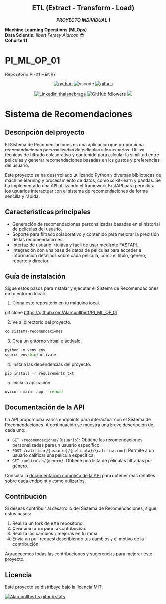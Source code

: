 <center>

## **ETL (Extract - Transform - Load)**<br>
**_PROYECTO INDIVIDUAL 1_**<br>

</center>

**Machine Learning Operations (MLOps)**<br>
**Data Scientis:** _Ilbert Ferney Alarcon_ 😎<br>
**Cohorte 11**<br>


# PI_ML_OP_01

Repositorio PI-01 HENRY
<center>
<a href="https://github.com/AlarconIlbert"><img src="https://img.shields.io/badge/python-FFFF0.svg?style=for-the-badge&logo=python&logoColor=0768a8&labelColor=ffffff" alt="python"></a> <img src="https://img.shields.io/badge/vscode-blue.svg?style=for-the-badge&logo=visual-studio-code&labelColor=ffffff&logoColor=blue" alt="vscode"> <a href="https://github.com/AlarconIlbert"><img src="https://img.shields.io/badge/github-black.svg?style=for-the-badge&logo=github&logoColor=black&labelColor=ffffff" alt="github"></a>



[![Linkedin: thaianebraga](https://img.shields.io/badge/-ILBERT-blue?style=flat-square&logo=Linkedin&logoColor=white&link=https://www.linkedin.com/in/ilbert-ferney-alarcon-bothia/)](https://www.linkedin.com/in/anmol-p-singh/) ![GitHub followers](https://img.shields.io/github/followers/AlarconIlbert?label=Follow&style=social) [![](https://img.shields.io/badge/Outlook-ilbert.alarcon@outlook.com-red)](mailto:ilbert.alarcon@outlook.com)

</center>


# Sistema de Recomendaciones

## Descripción del proyecto

El Sistema de Recomendaciones es una aplicación que proporciona recomendaciones personalizadas de películas a los usuarios. Utiliza técnicas de filtrado colaborativo y contenido para calcular la similitud entre películas y generar recomendaciones basadas en los gustos y preferencias del usuario.

Este proyecto se ha desarrollado utilizando Python y diversas bibliotecas de machine learning y procesamiento de datos, como scikit-learn y pandas. Se ha implementado una API utilizando el framework FastAPI para permitir a los usuarios interactuar con el sistema de recomendaciones de forma sencilla y rápida.

## Características principales

- Generación de recomendaciones personalizadas basadas en el historial de películas del usuario.
- Soporte para filtrado colaborativo y contenido para mejorar la precisión de las recomendaciones.
- Interfaz de usuario intuitiva y fácil de usar mediante FASTAPI.
- Integración con una base de datos de películas para acceder a información detallada sobre cada película, como el título, género, reparto y director.

## Guía de instalación

Sigue estos pasos para instalar y ejecutar el Sistema de Recomendaciones en tu entorno local:

1. Clona este repositorio en tu máquina local.


git clone https://github.com/AlarconIlbert/PI_ML_OP_01

2. Ve al directorio del proyecto.

```python
cd sistema-recomendaciones
```
3. Crea un entorno virtual e actívalo.
```python
python -m venv env
source env/bin/activate
```
4. Instala las dependencias del proyecto.
```python
pip install -r requirements.txt
```
5. Inicia la aplicación.
```python
uvicorn main: app --reload
```

## Documentación de la API

La API proporciona varios endpoints para interactuar con el Sistema de Recomendaciones. A continuación se muestra una breve descripción de cada uno:

- `GET /recomendaciones/{usuario}`: Obtiene las recomendaciones personalizadas para un usuario específico.
- `POST /calificar/{usuario}/{pelicula}/{calificacion}`: Permite a un usuario calificar una película específica.
- `GET /peliculas/{genero}`: Obtiene una lista de películas filtradas por género.

Consulta la [documentación completa de la API](./docs/api-docs.md) para obtener más detalles sobre cada endpoint y cómo utilizarlos.

## Contribución

Si deseas contribuir al desarrollo del Sistema de Recomendaciones, sigue estos pasos:

1. Realiza un fork de este repositorio.
2. Crea una rama para tu contribución.
3. Realiza los cambios y mejoras en tu rama.
4. Envía un pull request describiendo tus cambios y el motivo de la contribución.

Agradecemos todas las contribuciones y sugerencias para mejorar este proyecto.

## Licencia

Este proyecto se distribuye bajo la licencia [MIT](./LICENSE).

[![AlarconIlbert's github stats](https://github-readme-stats.vercel.app/api?username=AlarconIlbert&show_icons=true&theme=merko&hide=["contribs","issues"])](https://github.com/AlarconIlbert)
